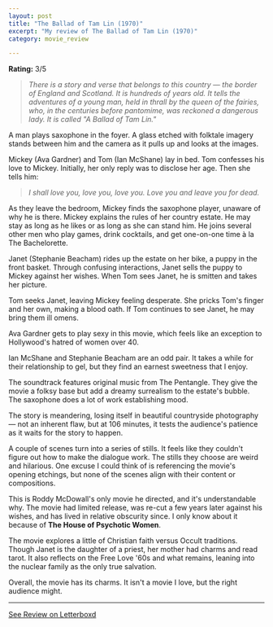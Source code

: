 ```yaml
---
layout: post
title: "The Ballad of Tam Lin (1970)"
excerpt: "My review of The Ballad of Tam Lin (1970)"
category: movie_review

---
```


**Rating:** 3/5

<blockquote><i>There is a story and verse that belongs to this country — the border of England and Scotland. It is hundreds of years old. It tells the adventures of a young man, held in thrall by the queen of the fairies, who, in the centuries before pantomime, was reckoned a dangerous lady. It is called "A Ballad of Tam Lin."</i></blockquote>

A man plays saxophone in the foyer. A glass etched with folktale imagery stands between him and the camera as it pulls up and looks at the images.

Mickey (Ava Gardner) and Tom (Ian McShane) lay in bed. Tom confesses his love to Mickey. Initially, her only reply was to disclose her age. Then she tells him:

<blockquote><i>I shall love you, love you, love you. Love you and leave you for dead.</i></blockquote>

As they leave the bedroom, Mickey finds the saxophone player, unaware of why he is there. Mickey explains the rules of her country estate. He may stay as long as he likes or as long as she can stand him. He joins several other men who play games, drink cocktails, and get one-on-one time à la The Bachelorette.

Janet (Stephanie Beacham) rides up the estate on her bike, a puppy in the front basket. Through confusing interactions, Janet sells the puppy to Mickey against her wishes. When Tom sees Janet, he is smitten and takes her picture.

Tom seeks Janet, leaving Mickey feeling desperate. She pricks Tom's finger and her own, making a blood oath. If Tom continues to see Janet, he may bring them ill omens.

Ava Gardner gets to play sexy in this movie, which feels like an exception to Hollywood's hatred of women over 40.

Ian McShane and Stephanie Beacham are an odd pair. It takes a while for their relationship to gel, but they find an earnest sweetness that I enjoy.

The soundtrack features original music from The Pentangle. They give the movie a folksy base but add a dreamy surrealism to the estate's bubble. The saxophone does a lot of work establishing mood.

The story is meandering, losing itself in beautiful countryside photography — not an inherent flaw, but at 106 minutes, it tests the audience's patience as it waits for the story to happen.

A couple of scenes turn into a series of stills. It feels like they couldn't figure out how to make the dialogue work. The stills they choose are weird and hilarious. One excuse I could think of is referencing the movie's opening etchings, but none of the scenes align with their content or compositions.

This is Roddy McDowall's only movie he directed, and it's understandable why. The movie had limited release, was re-cut a few years later against his wishes, and has lived in relative obscurity since. I only know about it because of <b>The House of Psychotic Women</b>.

The movie explores a little of Christian faith versus Occult traditions. Though Janet is the daughter of a priest, her mother had charms and read tarot. It also reflects on the Free Love '60s and what remains, leaning into the nuclear family as the only true salvation.

Overall, the movie has its charms. It isn't a movie I love, but the right audience might.

<hr>

[See Review on Letterboxd](https://boxd.it/5Qz4ux)
